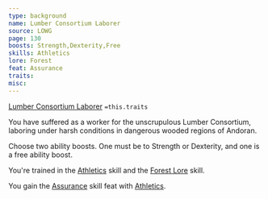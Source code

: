 ```yaml
---
type: background
name: Lumber Consortium Laborer 
source: LOWG
page: 130
boosts: Strength,Dexterity,Free
skills: Athletics
lore: Forest
feat: Assurance
traits: 
misc: 
---
```


[Lumber Consortium Laborer](###%20Lumber%20Consortium%20Laborer)
`=this.traits`


You have suffered as a worker for the unscrupulous Lumber Consortium, laboring under harsh conditions in dangerous wooded regions of Andoran.

Choose two ability boosts. One must be to Strength or Dexterity, and one is a free ability boost.

You're trained in the [Athletics](Athletics) skill and the [Forest Lore](Forest%20Lore) skill.

You gain the [Assurance](Assurance) skill feat with [Athletics](Athletics).

